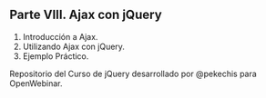 ## Parte VIII. Ajax con jQuery

1. Introducción a Ajax.
2. Utilizando Ajax con jQuery.
3. Ejemplo Práctico.

Repositorio del Curso de jQuery desarrollado por @pekechis para OpenWebinar.
